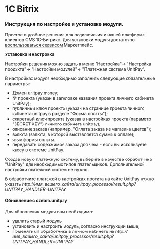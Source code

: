 # 1C Bitrix

### Инструкция по настройке и установке модуля.

Простое и удобное решение для подключения к нашей платформе клиентов CMS 1С-Битрикс. Для установки модуля достаточно [воспользоваться сервисом](https://marketplace.1c-bitrix.ru/solutions/unitpay.paymodule/) Маркетплейс.

**Установка и настройка**

Настройки решения можно задать в меню "Настройка"-&gt; "Настройка продукта"-&gt; "Настройки модулей"-&gt; "Платежная система UnitPay".    
  
В настройках модуля необходимо заполнить следующие обязательные параметры: 

* Домен unitpay.money;
* № проекта \(указан в заголовке названия проекта личного кабинета UnitPay\); 
* публичный ключ проекта \(указан на странице проекта личного кабинета unitpay в разделе "Форма оплаты"\); 
* секретный ключ проекта \(указан в настройках проекта \(параметр "SECRET KEY"\) личного кабинета unitpay\); 
* описание заказа \(например, "Оплата заказа из магазина цветов"\); 
* валюта \(валюта, в которой выставляется сумма к оплате\); 
* язык формы оплаты. 
* передавать содержимое заказа для чека - если вы используете кассу в системе UnitPay.

Создав новую платежную систему, выберите в качестве обработчика "UnitPay" для необходимых типов плательщиков. Дополнительной настройки платежной систем не нужно. 

В обработчике платежей в настройках проекта на сайте UnitPay нужно указать _http://имя\_вашего\_сайта/unitpay\_processor/result.php?UNITPAY\_HANDLER=UNITPAY_

#### Обновление с czebra.unitpay

Для обновления модуля вам необходимо:

* удалить старый модуль
* установить и настроить модуль, согласно инструкции выше; 
* Поменять url обработчика в личном кабинете на _http://имя\_вашего\_сайта/unitpay\_processor/result.php?UNITPAY\_HANDLER=UNITPAY_

